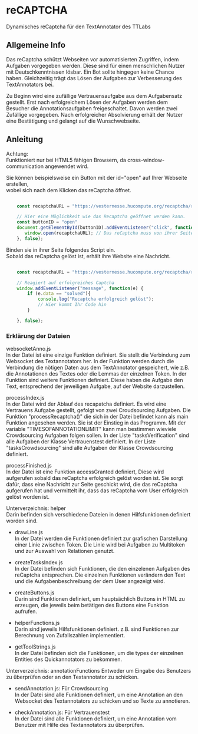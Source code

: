 # reCAPTCHA
Dynamisches reCaptcha für den TextAnnotator des TTLabs

## Allgemeine Info

Das reCaptcha schützt Webseiten vor automatisierten Zugriffen, indem Aufgaben vorgegeben werden.
Diese sind für einen menschlichen Nutzer mit Deutschkenntnissen lösbar. Ein Bot sollte hingegen keine Chance haben.
Gleichzeitig trägt das Lösen der Aufgaben zur Verbesserung des TextAnnotators bei.

Zu Beginn wird eine zufällige Vertrauensaufgabe aus dem Aufgabensatz gestellt. Erst nach erfolgreichem Lösen der
Aufgaben werden dem Besucher die Annotationsaufgaben freigeschaltet. Davon werden zwei Zufällige 
vorgegeben. 
Nach erfolgreicher Absolvierung erhält der Nutzer eine Bestätigung und gelangt auf die Wunschwebseite.

## Anleitung

Achtung:  <br /> 
Funktioniert nur bei HTML5 fähigen Browsern, da cross-window-communication angewendet wird.

Sie können beispielsweise ein Button mit der id="open" auf Ihrer Webseite erstellen,  <br />
wobei sich nach dem Klicken das reCaptcha öffnet.
```javascript

    const recaptchaURL = "https://vesternesse.hucompute.org/recaptcha/reCAPTCHA";

    // Hier eine Möglichkeit wie das Recaptcha geöffnet werden kann.
    const buttonID = "open"
    document.getElementById(buttonID).addEventListener("click", function(){
       window.open(recaptchaURL); // Das reCaptcha muss von ihrer Seite aus geöffnet werden
    }, false);

```

Binden sie in ihrer Seite folgendes Script ein.  <br />
Sobald das reCaptcha gelöst ist, erhält ihre Website eine Nachricht.

```javascript

    const recaptchaURL = "https://vesternesse.hucompute.org/recaptcha/reCAPTCHA";

    // Reagiert auf erfolgreiches Captcha
    window.addEventListener("message", function(e) {
        if (e.data == "solved"){
            console.log("Recaptcha erfolgreich gelöst");
            // Hier kommt Ihr Code hin
        }

    }, false);

```


### Erklärung der Dateien

websocketAnno.js <br />
In der Datei ist eine einzige Funktion definiert. Sie stellt die Verbindung zum Websocket des Textannotators her. 
In der Funktion werden durch die Verbindung die nötigen Daten aus dem TextAnnotator gespeichert, 
wie z.B. die Annotationen des Textes oder die Lemmas der einzelnen Token.
In der Funktion sind weitere Funktionen definiert. Diese haben die Aufgabe den Text, entsprechend der jeweiligen Aufgabe,
auf der Website darzustellen.


processIndex.js <br />
In der Datei wird der Ablauf des recapatcha definiert. Es wird eine Vertrauens Aufgabe gestellt, gefolgt von
zwei Croudsourcing Aufgaben. Die Funktion "processRecaptcha()" die sich in der Datei befindet
kann als main Funktion angesehen werden. Sie ist der Einstieg in das Programm.
Mit der variable "TIMESOFANNOTATIONLIMIT" kann man bestimmen wieviele 
Crowdsourcing Aufgaben folgen sollen.
In der Liste "tasksVerification" sind alle Aufgaben der Klasse Vertrauenstest definiert.
In der Liste "tasksCrowdsourcing" sind alle Aufgaben der Klasse Crowdsourcing definiert.


processFinished.js <br />
In der Datei ist eine Funktion accessGranted definiert, Diese wird aufgerufen sobald das reCaptcha
erfolgreich gelöst worden ist.
Sie sorgt dafür, dass eine Nachricht zur Seite geschickt wird, die das reCaptcha aufgerufen hat und vermittelt ihr, dass
das reCaptcha vom User erfolgreich gelöst worden ist.


Unterverzeichnis: helper <br />
Darin befinden sich verschiedene Dateien in denen Hilfsfunktionen definiert worden sind.
* drawLine.js <br />
  In der Datei werden die Funktionen definiert zur grafischen Darstellung einer Linie zwischen Token.
  Die Linie wird bei Aufgaben zu Multitoken und zur Auswahl von Relationen genutzt.

* createTasksIndex.js <br />
In der Datei befinden sich Funktionen, die den einzelenen Aufgaben des reCaptcha entsprechen. 
Die einzelnen Funktionen verändern den Text und die Aufgabenbeschreibung der dem User angezeigt wird.
  
* createButtons.js <br />
  Darin sind Funktionen definiert, um hauptsächlich Buttons in HTML zu erzeugen, die jeweils beim betätigen
  des Buttons eine Funktion aufrufen.

* helperFunctions.js <br />
  Darin sind jeweils Hilfsfunktionen definiert. 
  z.B. sind Funktionen zur Berechnung von Zufallszahlen implementiert.

* getToolStrings.js <br />
  In der Datei befinden sich die Funktionen, um die types der einzelnen Entities des Quickannotators
  zu bekommen.


Unterverzeichnis: annotationFunctions
Entweder um Eingabe des Benutzers zu überprüfen oder an den Textannotator zu schicken.

* sendAnnotation.js: Für Crowdsourcing <br />
  In der Datei sind alle Funktionen definiert, um eine Annotation an den Websocket des Textannotators
  zu schicken und so Texte zu annotieren.
  
* checkAnnotation.js: Für Vertrauenstest <br />
  In der Datei sind alle Funktionen definiert, um eine Annotation vom Benutzer mit Hilfe des Textannotators 
  zu überprüfen.
  
  



 
